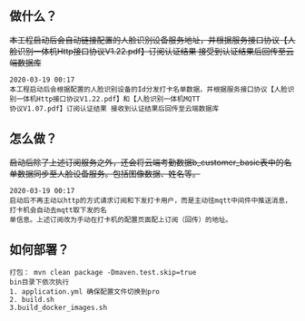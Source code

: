 ## 做什么？
~~本工程启动后会自动链接配置的人脸识别设备服务地址，并根据服务接口协议【人脸识别一体机Http接口协议V1.22.pdf】订阅认证结果
接受到认证结果后回传至云端数据库~~

    2020-03-19 00:17
    本工程启动后会根据配置的人脸识别设备的Id分发打卡名单数据，并根据服务接口协议【人脸识别一体机Http接口协议V1.22.pdf】和【人脸识别一体机MQTT
    协议V1.07.pdf】订阅认证结果 接收到认证结果后回传至云端数据库

## 怎么做？

~~启动后除了上述订阅服务之外，还会将云端考勤数据b_customer_basic表中的名单数据同步至人脸设备服务。包括图像数据、姓名等。~~
        
    2020-03-19 00:17
    启动后不再主动以http的方式请求订阅和下发打卡用户，而是主动往mqtt中间件中推送消息，打卡机会自动去mqtt取下发的名
    单信息。上述订阅改为手动在打卡机的配置页面配上订阅（回传）的地址。
        
## 如何部署？

    打包： mvn clean package -Dmaven.test.skip=true
    bin目录下依次执行 
    1. application.yml 确保配置文件切换到pro
    2. build.sh
    3.build_docker_images.sh
    
